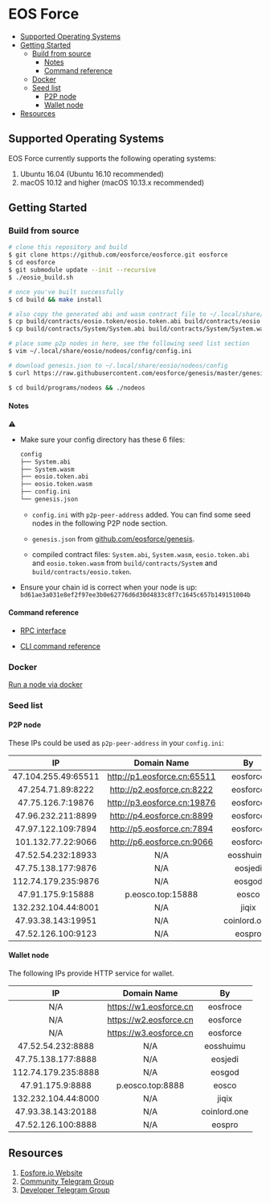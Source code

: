 # EOS Force

<!-- vim-markdown-toc GFM -->

* [Supported Operating Systems](#supported-operating-systems)
* [Getting Started](#getting-started)
    * [Build from source](#build-from-source)
        * [Notes](#notes)
        * [Command reference](#command-reference)
    * [Docker](#docker)
    * [Seed list](#seed-list)
        * [P2P node](#p2p-node)
        * [Wallet node](#wallet-node)
* [Resources](#resources)

<!-- vim-markdown-toc -->

## Supported Operating Systems

EOS Force currently supports the following operating systems:

1. Ubuntu 16.04 (Ubuntu 16.10 recommended)
2. macOS 10.12 and higher (macOS 10.13.x recommended)

## Getting Started

### Build from source

```bash
# clone this repository and build
$ git clone https://github.com/eosforce/eosforce.git eosforce
$ cd eosforce
$ git submodule update --init --recursive
$ ./eosio_build.sh

# once you've built successfully
$ cd build && make install

# also copy the generated abi and wasm contract file to ~/.local/share/eosio/nodeos/config
$ cp build/contracts/eosio.token/eosio.token.abi build/contracts/eosio.token/eosio.token.wasm ~/.local/share/eosio/nodeos/config
$ cp build/contracts/System/System.abi build/contracts/System/System.wasm ~/.local/share/eosio/nodeos/config

# place some p2p nodes in here, see the following seed list section
$ vim ~/.local/share/eosio/nodeos/config/config.ini

# download genesis.json to ~/.local/share/eosio/nodeos/config
$ curl https://raw.githubusercontent.com/eosforce/genesis/master/genesis.json -o ~/.local/share/eosio/nodeos/config/genesis.json

$ cd build/programs/nodeos && ./nodeos
```

#### Notes

:warning:

- Make sure your config directory has these 6 files:

    ```bash
    config
    ├── System.abi
    ├── System.wasm
    ├── eosio.token.abi
    ├── eosio.token.wasm
    ├── config.ini
    └── genesis.json
    ```

    - `config.ini` with `p2p-peer-address` added. You can find some seed nodes in the following P2P node section.

    - `genesis.json` from [github.com/eosforce/genesis](https://raw.githubusercontent.com/eosforce/genesis/master/genesis.json).

    - compiled contract files: `System.abi`, `System.wasm`, `eosio.token.abi` and `eosio.token.wasm` from `build/contracts/System` and `build/contracts/eosio.token`.

- Ensure your chain id is correct when your node is up: `bd61ae3a031e8ef2f97ee3b0e62776d6d30d4833c8f7c1645c657b149151004b`

#### Command reference

- [RPC interface](https://documenter.getpostman.com/view/4394576/RWEnobze#17704cbd-13cd-4d21-a7dd-ab19287dd1fe)

- [CLI command reference](https://github.com/eosforce/contracts/tree/master/System#command-reference)

### Docker

[Run a node via docker](https://github.com/eosforce/genesis#run-a-node-via-docker)

### Seed list

#### P2P node

These IPs could be used as `p2p-peer-address` in your `config.ini`:

IP                  | Domain Name                 | By
:----:              | :----:                      | :----:
47.104.255.49:65511 | http://p1.eosforce.cn:65511 | eosforce
47.254.71.89:8222   | http://p2.eosforce.cn:8222  | eosforce
47.75.126.7:19876   | http://p3.eosforce.cn:19876 | eosforce
47.96.232.211:8899  | http://p4.eosforce.cn:8899  | eosforce
47.97.122.109:7894  | http://p5.eosforce.cn:7894  | eosforce
101.132.77.22:9066  | http://p6.eosforce.cn:9066  | eosforce
47.52.54.232:18933  | N/A                         | eosshuimu
47.75.138.177:9876  | N/A                         | eosjedi
112.74.179.235:9876 | N/A                         | eosgod
47.91.175.9:15888   | p.eosco.top:15888           | eosco
132.232.104.44:8001 | N/A                         | jiqix
47.93.38.143:19951  | N/A                         | coinlord.one:
47.52.126.100:9123  | N/A                         | eospro

#### Wallet node

The following IPs provide HTTP service for wallet.

IP                  | Domain Name            | By
:----:              | :----:                 | :----:
N/A                 | https://w1.eosforce.cn | eosfroce
N/A                 | https://w2.eosforce.cn | eosforce
N/A                 | https://w3.eosforce.cn | eosforce
47.52.54.232:8888   | N/A                    | eosshuimu
47.75.138.177:8888  | N/A                    | eosjedi
112.74.179.235:8888 | N/A                    | eosgod
47.91.175.9:8888    | p.eosco.top:8888       | eosco
132.232.104.44:8000 | N/A                    | jiqix
47.93.38.143:20188  | N/A                    | coinlord.one
47.52.126.100:8888  | N/A                    | eospro

## Resources

1. [Eosfore.io Website](http://eosforce.io)
2. [Community Telegram Group](https://t.me/eosforce_en)
3. [Developer Telegram Group](https://t.me/EOSForce)
